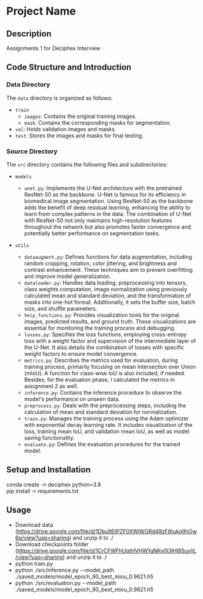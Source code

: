 # Project Name

## Description

Assignments 1 for Deciphex Interview

## Code Structure and Introduction

### Data Directory

The `data` directory is organized as follows:

- `train`
  - `images`: Contains the original training images.
  - `mask`: Contains the corresponding masks for segmentation.
- `val`: Holds validation images and masks.
- `test`: Stores the images and masks for final testing.

### Source Directory

The `src` directory contains the following files and subdirectories:

- `models`
  - `unet.py`: Implements the U-Net architecture with the pretrained ResNet-50 as the backbone. U-Net is famous for its efficiency in biomedical image segmentation. Using ResNet-50 as the backbone adds the benefit of deep residual learning, enhancing the ability to learn from complex patterns in the data. The combination of U-Net with ResNet-50 not only maintains high-resolution features throughout the network but also promotes faster convergence and potentially better performance on segmentation tasks.

- `utils`
  - `dataaugment.py`: Defines functions for data augmentation, including random cropping, rotation, color jittering, and brightness and contrast enhancement. These techniques aim to prevent overfitting and improve model generalization.
  - `dataloader.py`: Handles data loading, preprocessing into tensors, class weights computation, image normalization using previously calculated mean and standard deviation, and the transformation of masks into one-hot format. Additionally, it sets the buffer size, batch size, and shuffle parameters.
  - `help_functions.py`: Provides visualization tools for the original images, predicted results, and ground truth. These visualizations are essential for monitoring the training process and debugging.
  - `losses.py`: Specifies the loss functions, employing cross-entropy loss with a weight factor and supervision of the intermediate layer of the U-Net. It also details the combination of losses with specific weight factors to ensure model convergence.
  - `metrics.py`: Describes the metrics used for evaluation, during training process, primarily focusing on mean Intersection over Union (mIoU). A function for class-wise IoU is also included, if needed. Besides, for the evaluation phase, I calculated the metrics in assignment 2 as well.
  - `inference.py`: Contains the inference procedure to observe the model's performance on unseen data.
  - `preprocess.py`: Deals with the preprocessing steps, including the calculation of mean and standard deviation for normalization.
  - `train.py`: Manages the training process using the Adam optimizer with exponential decay learning rate. It includes visualization of the loss, training mean IoU, and validation mean IoU, as well as model saving functionality.
  - `evaluate.py`: Defines the evaluation procedures for the trained model.

## Setup and Installation

conda create -n deciphex python=3.8  
pip install -r requirements.txt

## Usage

- Download data (https://drive.google.com/file/d/1Dbu9EtPZF0XWiWGRd49zF8tukq9hOw6p/view?usp=sharing) and unzip it to ./
- Download checkpoints folder (https://drive.google.com/file/d/1CrCFWFhUqtHVHW1gNKy0l3lHl85uyIiL/view?usp=sharing) and unzip it to ./
- python train.py
- python ./src/inference.py --model_path ./saved_models/model_epoch_90_best_miou_0.9621.h5  
- python ./src/evaluation.py --model_path ./saved_models/model_epoch_90_best_miou_0.9621.h5  

